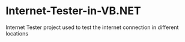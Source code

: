 # Internet-Tester-in-VB.NET
Internet Tester project used to test the internet connection in different locations
